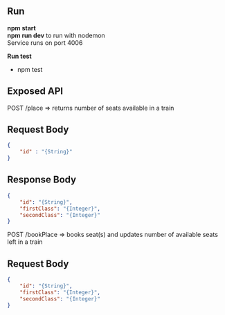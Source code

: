 ## Run
**npm start**  
**npm run dev** to run with nodemon  
Service runs on port 4006

**Run test**

- npm test

## Exposed API
POST /place => returns number of seats available in a train

Request Body
----

```json
{
    "id" : "{String}"   
}
```

Response Body
----
```json
{   
    "id": "{String}",
    "firstClass": "{Integer}",
    "secondClass": "{Integer}"       
}
```

POST /bookPlace => books seat(s) and updates number of available seats left in a train

Request Body
----
```json
{   
    "id": "{String}",
    "firstClass": "{Integer}",
    "secondClass": "{Integer}"       
}
```
